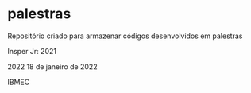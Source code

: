 # palestras
Repositório criado para armazenar códigos desenvolvidos em palestras

Insper Jr:
2021

2022
18 de janeiro de 2022

IBMEC
